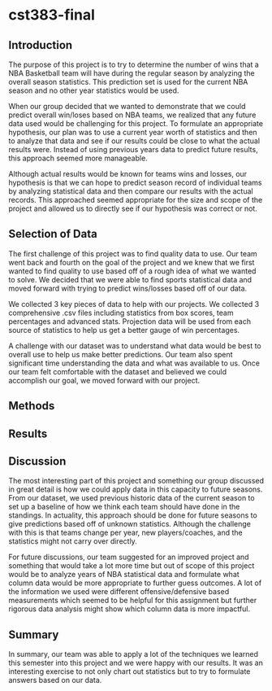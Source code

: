 # cst383-final

## Introduction 
The purpose of this project is to try to determine the number of wins that a NBA Basketball team will have during the regular season by analyzing the overall season statistics. This prediction set is used for the current NBA season and no other year statistics would be used. 

When our group decided that we wanted to demonstrate that we could predict overall win/loses based on NBA teams, we realized that any future data used would be challenging for this project. To formulate an appropriate hypothesis, our plan was to use a current year worth of statistics and then to analyze that data and see if our results could be close to what the actual results were. Instead of using previous years data to predict future results, this approach seemed more manageable.

Although actual results would be known for teams wins and losses, our hypothesis is that we can hope to predict season record of individual teams by analyzing statistical data and then compare our results with the actual records. This approached seemed appropriate for the size and scope of the project and allowed us to directly see if our hypothesis was correct or not.   

## Selection of Data
The first challenge of this project was to find quality data to use. Our team went back and fourth on the goal of the project and we knew that we first wanted to find quality to use based off of a rough idea of what we wanted to solve. We decided that we were able to find sports statistical data and moved forward with trying to predict wins/losses based off of our data.  

We collected 3 key pieces of data to help with our projects. We collected 3 comprehensive .csv files including statistics from box scores, team percentages and advanced stats. Projection data will be used from each source of statistics to help us get a better gauge of win percentages.

A challenge with our dataset was to understand what data would be best to overall use to help us make better predictions. Our team also spent significant time understanding the data and what was available to us. Once our team felt comfortable with the dataset and believed we could accomplish our goal, we moved forward with our project.

## Methods


## Results


## Discussion
The most interesting part of this project and something our group discussed in great detail is how we could apply data in this capacity to future seasons. From our dataset, we used previous historic data of the current season to set up a baseline of how we think each team should have done in the standings. In actuality, this approach should be done for future seasons to give predictions based off of unknown statistics. Although the challenge with this is that teams change per year, new players/coaches, and the statistics might not carry over directly.

For future discussions, our team suggested for an improved project and something that would take a lot more time but out of scope of this project would be to analyze years of NBA statistical data and formulate what column data would be more appropriate to further guess outcomes. A lot of the information we used were different offensive/defensive based measurements which seemed to be helpful for this assignment but further rigorous data analysis might show which column data is more impactful. 

## Summary
In summary, our team was able to apply a lot of the techniques we learned this semester into this project and we were happy with our results. It was an interesting exercise to not only chart out statistics but to try to formulate answers based on our data. 

